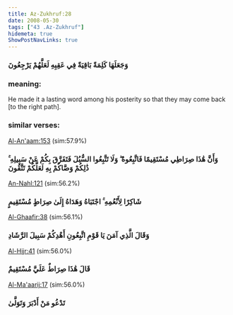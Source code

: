 ```yaml
---
title: Az-Zukhruf:28
date: 2008-05-30
tags: ["43 .Az-Zukhruf"]
hidemeta: true 
ShowPostNavLinks: true 
---
```

### وَجَعَلَهَا كَلِمَةً بَاقِيَةً فِي عَقِبِهِ لَعَلَّهُمْ يَرْجِعُونَ
### meaning: 
He made it a lasting word among his posterity so that they may come back [to the right path].
### similar verses: 

[Al-An'aam:153](/6/153) (sim:57.9%)

### وَأَنَّ هَٰذَا صِرَاطِي مُسْتَقِيمًا فَاتَّبِعُوهُ ۖ وَلَا تَتَّبِعُوا السُّبُلَ فَتَفَرَّقَ بِكُمْ عَنْ سَبِيلِهِ ۚ ذَٰلِكُمْ وَصَّاكُمْ بِهِ لَعَلَّكُمْ تَتَّقُونَ

[An-Nahl:121](/16/121) (sim:56.2%)

### شَاكِرًا لِأَنْعُمِهِ ۚ اجْتَبَاهُ وَهَدَاهُ إِلَىٰ صِرَاطٍ مُسْتَقِيمٍ

[Al-Ghaafir:38](/40/38) (sim:56.1%)

### وَقَالَ الَّذِي آمَنَ يَا قَوْمِ اتَّبِعُونِ أَهْدِكُمْ سَبِيلَ الرَّشَادِ

[Al-Hijr:41](/15/41) (sim:56.0%)

### قَالَ هَٰذَا صِرَاطٌ عَلَيَّ مُسْتَقِيمٌ

[Al-Ma'aarij:17](/70/17) (sim:56.0%)

### تَدْعُو مَنْ أَدْبَرَ وَتَوَلَّىٰ
